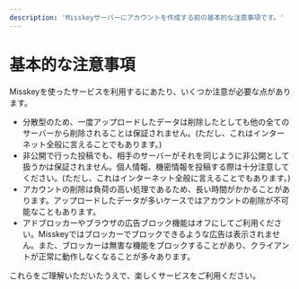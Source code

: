 ```yaml
---
description: 'Misskeyサーバーにアカウントを作成する前の基本的な注意事項です。'
---
```


# 基本的な注意事項
Misskeyを使ったサービスを利用するにあたり、いくつか注意が必要な点があります。

- 分散型のため、一度アップロードしたデータは削除したとしても他の全てのサーバーから削除されることは保証されません。(ただし、これはインターネット全般に言えることでもあります。)
- 非公開で行った投稿でも、相手のサーバーがそれを同じように非公開として扱うかは保証されません。個人情報、機密情報を投稿する際は十分注意してください。(ただし、これはインターネット全般に言えることでもあります。)
- アカウントの削除は負荷の高い処理であるため、長い時間がかかることがあります。アップロードしたデータが多いケースではアカウントの削除が不可能なこともあります。
- アドブロッカーやブラウザの広告ブロック機能はオフにしてご利用ください。Misskeyではブロッカーでブロックできるような広告は表示されません。また、ブロッカーは無害な機能をブロックすることがあり、クライアントが正常に動作しなくなることが多々あります。

これらをご理解いただいたうえで、楽しくサービスをご利用ください。
